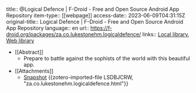 title:: @Logical Defence | F-Droid - Free and Open Source Android App Repository
item-type:: [[webpage]]
access-date:: 2023-06-09T04:31:15Z
original-title:: Logical Defence | F-Droid - Free and Open Source Android App Repository
language:: en
url:: https://f-droid.org/packages/za.co.lukestonehm.logicaldefence/
links:: [Local library](zotero://select/groups/5065565/items/NTNF78AH), [Web library](https://www.zotero.org/groups/5065565/items/NTNF78AH)

- [[Abstract]]
	- Prepare to battle against the sophists of the world with this beautiful app.
- [[Attachments]]
	- [Snapshot](https://f-droid.org/packages/za.co.lukestonehm.logicaldefence/) {{zotero-imported-file LSDBJCRW, "za.co.lukestonehm.logicaldefence.html"}}